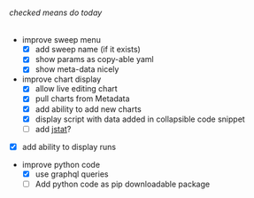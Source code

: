 
###### checked means do today
- improve sweep menu
  - [x] add sweep name (if it exists)
  - [x] show params as copy-able yaml
  - [x] show meta-data nicely

- improve chart display
  - [x] allow live editing chart
  - [x] pull charts from Metadata
  - [x] add ability to add new charts
  - [x] display script with data added in collapsible code snippet
  - [ ] add [jstat](https://jstat.github.io/)?

- [x] add ability to display runs
  
- improve python code 
  - [x] use graphql queries
  - [ ] Add python code as pip downloadable package
